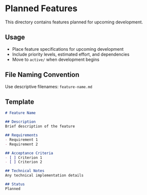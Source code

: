 # Planned Features

This directory contains features planned for upcoming development.

## Usage

- Place feature specifications for upcoming development
- Include priority levels, estimated effort, and dependencies
- Move to `active/` when development begins

## File Naming Convention

Use descriptive filenames: `feature-name.md`

## Template

```markdown
# Feature Name

## Description
Brief description of the feature

## Requirements
- Requirement 1
- Requirement 2

## Acceptance Criteria
- [ ] Criterion 1
- [ ] Criterion 2

## Technical Notes
Any technical implementation details

## Status
Planned
```
